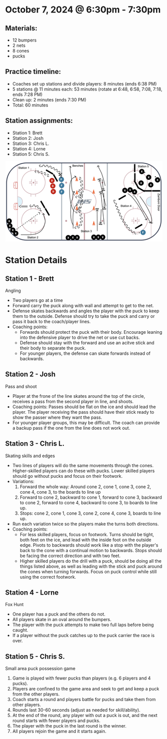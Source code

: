 
# October 7, 2024 @ 6:30pm - 7:30pm

## Materials:
- 12 bumpers
- 2 nets 
- 8 cones
- pucks

## Practice timeline:
- Coaches set up stations and divide players: 8 minutes (ends 6:38 PM)
- 5 stations @ 11 minutes each: 53 minutes (rotate at 6:48, 6:58, 7:08, 7:18, ends 7:28 PM)
- Clean up: 2 minutes (ends 7:30 PM)
- Total: 60 minutes

## Station assignments:
- Station 1: Brett
- Station 2: Josh
- Station 3: Chris L.
- Station 4: Lorne
- Station 5: Chris S.

![image](https://github.com/salter14/hockey/blob/main/drill_diagrams/Practice_layout_20241007.png)

# Station Details

## Station 1 - Brett
Angling
- Two players go at a time
- Forward carry the puck along with wall and attempt to get to the net. 
- Defense skates backwards and angles the player with the puck to keep them to the outside. Defense should try to take the puck and carry or pass it back to the coach/player lines.
- Coaching points:
  - Forwards should protect the puck with their body. Encourage leaning into the defensive player to drive the net or use cut backs.
  - Defense should stay with the forward and use an acitve stick and their body to separate the puck.
  - For younger players, the defense can skate forwards instead of backwards.

## Station 2 - Josh
Pass and shoot
- Player at the frone of the line skates around the top of the circle, receives a pass from the second player in line, and shoots.
- Coaching points: Passes should be flat on the ice and should lead the player. The player receiving the pass should have their stick ready to show the passer where they want the pass.
- For younger player groups, this may be difficult. The coach can provide a backup pass if the one from the line does not work out.

## Station 3 - Chris L.
Skating skills and edges
- Two lines of players will do the same movements through the cones. Higher-skilled players can do these with pucks. Lower skilled players should go without pucks and focus on their footwork.
- Variations:
    1. Forward the whole way: Around cone 2, cone 1, cone 3, cone 2, cone 4, cone 3, to the boards to line up
    2. Forward to cone 2, backward to cone 1, forward to cone 3, backward to cone 2, forward to cone 4, backward to cone 3, to boards to line up.
    3. Stops: cone 2, cone 1, cone 3, cone 2, cone 4, cone 3, boards to line up.
- Run each variation twice so the players make the turns both directions.
- Coaching points:
    - For less skilled players, focus on footwork. Turns should be tight, both feet on the ice, and lead with the inside foot on the outside edge. Pivots to backwards should work like a stop with the player's back to the cone with a continual motion to backwards. Stops should be facing the correct direction and with two feet.
    - Higher skilled players do the drill with a puck, should be doing all the things listed above, as well as leading with the stick and puck around the cones when turning forwards. Focus on puck control while still using the correct footwork.

## Station 4 - Lorne
Fox Hunt
- One player has a puck and the others do not.
- All players skate in an oval around the bumpers.
- The player with the puck attempts to make two full laps before being caught.
- If a player without the puck catches up to the puck carrier the race is over.

## Station 5 - Chris S.
Small area puck possession game
1. Game is played with fewer pucks than players (e.g. 6 players and 4 pucks).
2. Players are confined to the game area and seek to get and keep a puck from the other players.
3. Coach starts a round and players battle for pucks and take them from other players.
4. Rounds last 30-60 seconds (adjust as needed for skill/ability).
5. At the end of the round, any player with out a puck is out, and the next round starts with fewer players and pucks.
6. The player with the puck in the last round is the winner.
7. All players rejoin the game and it starts again.

